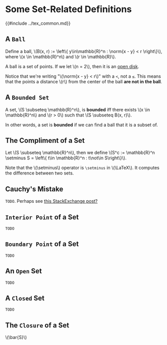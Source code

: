 # Some Set-Related Definitions

{{#include ../tex_common.md}}

## A `Ball`

Define a ball, \\(B(x, r) := \left\\{ y\in\mathbb{R}^n : \norm{x - y} < r \right\\}\\), where \\(x \in \mathbb{R}^n\\) and \\(r \in \mathbb{R}\\).

A ball is a set of points. If we let \\(n = 2\\), then it is an [open disk](https://en.wikipedia.org/wiki/Disk_%28mathematics%29).

Notice that we're writing "\\(\norm{x - y} < r\\)" with a `<`, not a `≤`. This means that the points a distance \\(r\\) from the center of the ball **are not in the ball**.

## A `Bounded Set`

A set, \\(S \subseteq \mathbb{R}^n\\), is **bounded** iff there exists \\(x \in \mathbb{R}^n\\) and \\(r > 0\\) such that \\(S \subseteq B(x, r)\\).

In other words, a set is **bounded** if we can find a ball that it is a subset of.

## The Compliment of a Set

Let \\(S \subseteq \mathbb{R}^n\\), then we define \\(S^c := \mathbb{R}^n \setminus S = \left\\{ t\in \mathbb{R}^n : t\not\in S\right\\}\\).

Note that the \\(\setminus\\) operator is `\setminus` in \\(\LaTeX\\). It computes the difference between two sets.

## Cauchy's Mistake

`TODO`. Perhaps see [this StackExchange post?](https://math.stackexchange.com/questions/1250968/where-is-cauchys-wrong-proof)

## `Interior Point` of a Set

`TODO`

## `Boundary Point` of a Set

`TODO`

## An `Open` Set

`TODO`

## A `Closed` Set

`TODO`

## The `Closure` of a Set

\\(\bar{S}\\)

